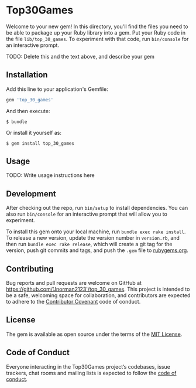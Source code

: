 # Top30Games

Welcome to your new gem! In this directory, you'll find the files you need to be able to package up your Ruby library into a gem. Put your Ruby code in the file `lib/top_30_games`. To experiment with that code, run `bin/console` for an interactive prompt.

TODO: Delete this and the text above, and describe your gem

## Installation

Add this line to your application's Gemfile:

```ruby
gem 'top_30_games'
```

And then execute:

    $ bundle

Or install it yourself as:

    $ gem install top_30_games

## Usage

TODO: Write usage instructions here

## Development

After checking out the repo, run `bin/setup` to install dependencies. You can also run `bin/console` for an interactive prompt that will allow you to experiment.

To install this gem onto your local machine, run `bundle exec rake install`. To release a new version, update the version number in `version.rb`, and then run `bundle exec rake release`, which will create a git tag for the version, push git commits and tags, and push the `.gem` file to [rubygems.org](https://rubygems.org).

## Contributing

Bug reports and pull requests are welcome on GitHub at https://github.com/'Jnorman2123'/top_30_games. This project is intended to be a safe, welcoming space for collaboration, and contributors are expected to adhere to the [Contributor Covenant](http://contributor-covenant.org) code of conduct.

## License

The gem is available as open source under the terms of the [MIT License](https://opensource.org/licenses/MIT).

## Code of Conduct

Everyone interacting in the Top30Games project’s codebases, issue trackers, chat rooms and mailing lists is expected to follow the [code of conduct](https://github.com/'Jnorman2123'/top_30_games/blob/master/CODE_OF_CONDUCT.md).
